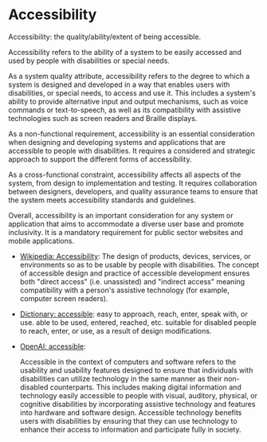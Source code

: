 # Accessibility

Accessibility: the quality/ability/extent of being accessible. 

<div data-chatgpt-prompt="explain accessibility (system quality attribute, cross-functional constraint, non-functional requirement)">Accessibility refers to the ability of a system to be easily accessed and used by people with disabilities or special needs. 

As a system quality attribute, accessibility refers to the degree to which a system is designed and developed in a way that enables users with disabilities, or special needs, to access and use it. This includes a system's ability to provide alternative input and output mechanisms, such as voice commands or text-to-speech, as well as its compatibility with assistive technologies such as screen readers and Braille displays.

As a non-functional requirement, accessibility is an essential consideration when designing and developing systems and applications that are accessible to people with disabilities. It requires a considered and strategic approach to support the different forms of accessibility.

As a cross-functional constraint, accessibility affects all aspects of the system, from design to implementation and testing. It requires collaboration between designers, developers, and quality assurance teams to ensure that the system meets accessibility standards and guidelines. 

Overall, accessibility is an important consideration for any system or application that aims to accommodate a diverse user base and promote inclusivity. It is a mandatory requirement for public sector websites and mobile applications.</div>

* [Wikipedia: Accessibility](https://wikipedia.org/wiki/Accessibility): The design of products, devices, services, or environments so as to be usable by people with disabilities. The concept of accessible design and practice of accessible development ensures both "direct access" (i.e. unassisted) and "indirect access" meaning compatibility with a person's assistive technology (for example, computer screen readers).

 * [Dictionary: accessible](https://www.dictionary.com/browse/accessible): easy to approach, reach, enter, speak with, or use. able to be used, entered, reached, etc. suitable for disabled people to reach, enter, or use, as a result of design modifications.

* [OpenAI: accessible](https:://openai.com): <div data-chatgpt-prompt="define accessible (computers and software)">Accessible in the context of computers and software refers to the usability and usability features designed to ensure that individuals with disabilities can utilize technology in the same manner as their non-disabled counterparts. This includes making digital information and technology easily accessible to people with visual, auditory, physical, or cognitive disabilities by incorporating assistive technology and features into hardware and software design. Accessible technology benefits users with disabilities by ensuring that they can use technology to enhance their access to information and participate fully in society.</div>
